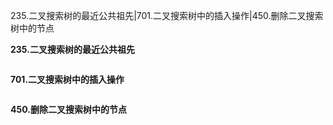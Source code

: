 235.二叉搜索树的最近公共祖先|701.二叉搜索树中的插入操作|450.删除二叉搜索树中的节点 

**235.二叉搜索树的最近公共祖先**
```

```

**701.二叉搜索树中的插入操作**
```

```

**450.删除二叉搜索树中的节点**
```

```
